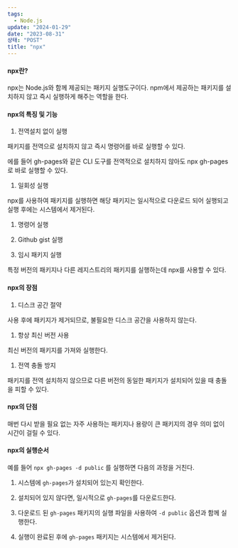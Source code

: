 ```yaml
---
tags:
  - Node.js
update: "2024-01-29"
date: "2023-08-31"
상태: "POST"
title: "npx"
---
```

#### npx란?

npx는 Node.js와 함께 제공되는 패키지 실행도구이다.  npm에서 제공하는 패키지를 설치하지 않고 즉시 실행하게 해주는 역할을 한다. 

#### npx의 특징 및 기능

1. 전역설치 없이 실행

패키지를 전역으로 설치하지 않고 즉시 명령어를 바로 실행할 수 있다.

에를 들어  gh-pages와 같은 CLI 도구를 전역적으로 설치하지 않아도 npx gh-pages로 바로 실행할 수 있다.

1. 일회성 실행

npx를 사용하여 패키지를 실행하면 해당 패키지는 일시적으로 다운로드 되어 실행되고 실행 후에는 시스템에서 제거된다. 

1. 명령어 실행

1. Github gist 실행

1. 임시 패키지 실행

특정 버전의 패키지나 다른 레지스트리의 패키지를 실행하는데 npx를 사용할 수 있다. 

#### npx의 장점

1. 디스크 공간 절약

사용 후에 패키지가 제거되므로, 불필요한 디스크 공간을 사용하지 않는다. 

1. 항상 최신 버전 사용

최신 버전의 패키지를 가져와 실행한다. 

1. 전역 충돌 방지

패키지를 전역 설치하지 않으므로 다른 버전의 동일한 패키지가 설치되어 있을 때 충돌을 피할 수 있다. 

#### npx의 단점

매번 다시 받을 필요 없는 자주 사용하는 패키지나 용량이 큰 패키지의 경우 의미 없이 시간이 걸릴 수 있다. 

#### npx의 실행순서

예를 들어 `npx gh-pages -d public` 를 실행하면 다음의 과정을 거친다. 

1. 시스템에 `gh-pages`가 설치되어 있는지 확인한다. 

1. 설치되어 있지 않다면, 일시적으로 `gh-pages`를 다운로드한다. 

1. 다운로드 된 `gh-pages` 패키지의 실행 파일을 사용하여 `-d public` 옵션과 함께 실행한다. 

1. 실행이 완료된 후에 `gh-pages` 패키지는 시스템에서 제거된다. 



